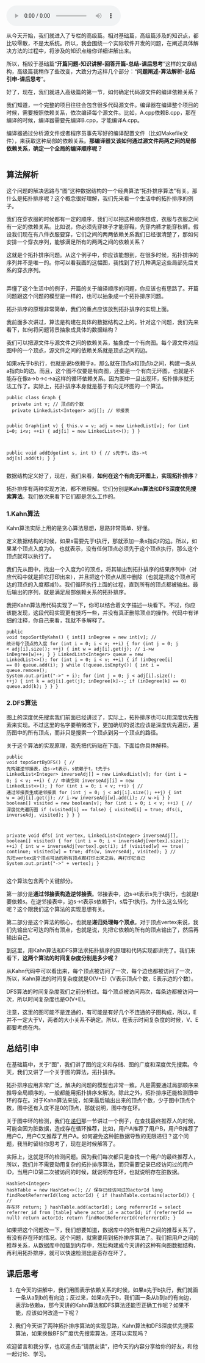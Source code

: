 <audio title="43 _ 拓扑排序：如何确定代码源文件的编译依赖关系？" src="https://static001.geekbang.org/resource/audio/d9/7e/d9be9f45a673b944e2f6cf7b9398257e.mp3" controls="controls"></audio> 
<p>从今天开始，我们就进入了专栏的高级篇。相对基础篇，高级篇涉及的知识点，都比较零散，不是太系统。所以，我会围绕一个实际软件开发的问题，在阐述具体解决方法的过程中，将涉及的知识点给你详细讲解出来。</p><p>所以，相较于基础篇“<strong>开篇问题-知识讲解-回答开篇-总结-课后思考</strong>”这样的文章结构，高级篇我稍作了些改变，大致分为这样几个部分：“<strong>问题阐述-算法解析-总结引申-课后思考</strong>”。</p><p>好了，现在，我们就进入高级篇的第一节，如何确定代码源文件的编译依赖关系？</p><p>我们知道，一个完整的项目往往会包含很多代码源文件。编译器在编译整个项目的时候，需要按照依赖关系，依次编译每个源文件。比如，A.cpp依赖B.cpp，那在编译的时候，编译器需要先编译B.cpp，才能编译A.cpp。</p><p>编译器通过分析源文件或者程序员事先写好的编译配置文件（比如Makefile文件），来获取这种局部的依赖关系。<strong><span class="orange">那编译器又该如何通过源文件两两之间的局部依赖关系，确定一个全局的编译顺序呢？</span></strong></p><p><img src="https://static001.geekbang.org/resource/image/52/3b/5247b6639e98419a1963cecd8f12713b.jpg" alt=""></p><h2>算法解析</h2><p>这个问题的解决思路与“图”这种数据结构的一个经典算法“拓扑排序算法”有关。那什么是拓扑排序呢？这个概念很好理解，我们先来看一个生活中的拓扑排序的例子。</p><p>我们在穿衣服的时候都有一定的顺序，我们可以把这种顺序想成，衣服与衣服之间有一定的依赖关系。比如说，你必须先穿袜子才能穿鞋，先穿内裤才能穿秋裤。假设我们现在有八件衣服要穿，它们之间的两两依赖关系我们已经很清楚了，那如何安排一个穿衣序列，能够满足所有的两两之间的依赖关系？</p><!-- [[[read_end]]] --><p>这就是个拓扑排序问题。从这个例子中，你应该能想到，在很多时候，拓扑排序的序列并不是唯一的。你可以看我画的这幅图，我找到了好几种满足这些局部先后关系的穿衣序列。</p><p><img src="https://static001.geekbang.org/resource/image/c2/bd/c26d0f472d9a607c0c4eb688c01959bd.jpg" alt=""></p><p>弄懂了这个生活中的例子，开篇的关于编译顺序的问题，你应该也有思路了。开篇问题跟这个问题的模型是一样的，也可以抽象成一个拓扑排序问题。</p><p>拓扑排序的原理非常简单，我们的重点应该放到拓扑排序的实现上面。</p><p>我前面多次讲过，算法是构建在具体的数据结构之上的。针对这个问题，我们先来看下，如何将问题背景抽象成具体的数据结构？</p><p>我们可以把源文件与源文件之间的依赖关系，抽象成一个有向图。每个源文件对应图中的一个顶点，源文件之间的依赖关系就是顶点之间的边。</p><p>如果a先于b执行，也就是说b依赖于a，那么就在顶点a和顶点b之间，构建一条从a指向b的边。而且，这个图不仅要是有向图，还要是一个有向无环图，也就是不能存在像a-&gt;b-&gt;c-&gt;a这样的循环依赖关系。因为图中一旦出现环，拓扑排序就无法工作了。实际上，拓扑排序本身就是基于有向无环图的一个算法。</p><pre><code>public class Graph {
  private int v; // 顶点的个数
  private LinkedList&lt;Integer&gt; adj[]; // 邻接表

  public Graph(int v) {
    this.v = v;
    adj = new LinkedList[v];
    for (int i=0; i&lt;v; ++i) {
      adj[i] = new LinkedList&lt;&gt;();
    }
  }

  public void addEdge(int s, int t) { // s先于t，边s-&gt;t
    adj[s].add(t);
  }
}
</code></pre><p>数据结构定义好了，现在，我们来看，<strong>如何在这个有向无环图上，实现拓扑排序</strong>？</p><p>拓扑排序有两种实现方法，都不难理解。它们分别是<strong>Kahn算法</strong>和<strong>DFS深度优先搜索算法</strong>。我们依次来看下它们都是怎么工作的。</p><h3>1.Kahn算法</h3><p>Kahn算法实际上用的是贪心算法思想，思路非常简单、好懂。</p><p>定义数据结构的时候，如果s需要先于t执行，那就添加一条s指向t的边。所以，如果某个顶点入度为0， 也就表示，没有任何顶点必须先于这个顶点执行，那么这个顶点就可以执行了。</p><p>我们先从图中，找出一个入度为0的顶点，将其输出到拓扑排序的结果序列中（对应代码中就是把它打印出来），并且把这个顶点从图中删除（也就是把这个顶点可达的顶点的入度都减1）。我们循环执行上面的过程，直到所有的顶点都被输出。最后输出的序列，就是满足局部依赖关系的拓扑排序。</p><p>我把Kahn算法用代码实现了一下，你可以结合着文字描述一块看下。不过，你应该能发现，这段代码实现更有技巧一些，并没有真正删除顶点的操作。代码中有详细的注释，你自己来看，我就不多解释了。</p><pre><code>public void topoSortByKahn() {
  int[] inDegree = new int[v]; // 统计每个顶点的入度
  for (int i = 0; i &lt; v; ++i) {
    for (int j = 0; j &lt; adj[i].size(); ++j) {
      int w = adj[i].get(j); // i-&gt;w
      inDegree[w]++;
    }
  }
  LinkedList&lt;Integer&gt; queue = new LinkedList&lt;&gt;();
  for (int i = 0; i &lt; v; ++i) {
    if (inDegree[i] == 0) queue.add(i);
  }
  while (!queue.isEmpty()) {
    int i = queue.remove();
    System.out.print(&quot;-&gt;&quot; + i);
    for (int j = 0; j &lt; adj[i].size(); ++j) {
      int k = adj[i].get(j);
      inDegree[k]--;
      if (inDegree[k] == 0) queue.add(k);
    }
  }
}
</code></pre><h3>2.DFS算法</h3><p>图上的深度优先搜索我们前面已经讲过了，实际上，拓扑排序也可以用深度优先搜索来实现。不过这里的名字要稍微改下，更加确切的说法应该是深度优先遍历，遍历图中的所有顶点，而非只是搜索一个顶点到另一个顶点的路径。</p><p>关于这个算法的实现原理，我先把代码贴在下面，下面给你具体解释。</p><pre><code>public void topoSortByDFS() {
  // 先构建逆邻接表，边s-&gt;t表示，s依赖于t，t先于s
  LinkedList&lt;Integer&gt; inverseAdj[] = new LinkedList[v];
  for (int i = 0; i &lt; v; ++i) { // 申请空间
    inverseAdj[i] = new LinkedList&lt;&gt;();
  }
  for (int i = 0; i &lt; v; ++i) { // 通过邻接表生成逆邻接表
    for (int j = 0; j &lt; adj[i].size(); ++j) {
      int w = adj[i].get(j); // i-&gt;w
      inverseAdj[w].add(i); // w-&gt;i
    }
  }
  boolean[] visited = new boolean[v];
  for (int i = 0; i &lt; v; ++i) { // 深度优先遍历图
    if (visited[i] == false) {
      visited[i] = true;
      dfs(i, inverseAdj, visited);
    }
  }
}

private void dfs(
    int vertex, LinkedList&lt;Integer&gt; inverseAdj[], boolean[] visited) {
  for (int i = 0; i &lt; inverseAdj[vertex].size(); ++i) {
    int w = inverseAdj[vertex].get(i);
    if (visited[w] == true) continue;
    visited[w] = true;
    dfs(w, inverseAdj, visited);
  } // 先把vertex这个顶点可达的所有顶点都打印出来之后，再打印它自己
  System.out.print(&quot;-&gt;&quot; + vertex);
}
</code></pre><p>这个算法包含两个关键部分。</p><p>第一部分是<strong>通过邻接表构造逆邻接表</strong>。邻接表中，边s-&gt;t表示s先于t执行，也就是t要依赖s。在逆邻接表中，边s-&gt;t表示s依赖于t，s后于t执行。为什么这么转化呢？这个跟我们这个算法的实现思想有关。</p><p>第二部分是这个算法的核心，也就是<strong>递归处理每个顶点</strong>。对于顶点vertex来说，我们先输出它可达的所有顶点，也就是说，先把它依赖的所有的顶点输出了，然后再输出自己。</p><p>到这里，用Kahn算法和DFS算法求拓扑排序的原理和代码实现都讲完了。我们来看下，<strong>这两个算法的时间复杂度分别是多少呢？</strong></p><p>从Kahn代码中可以看出来，每个顶点被访问了一次，每个边也都被访问了一次，所以，Kahn算法的时间复杂度就是O(V+E)（V表示顶点个数，E表示边的个数）。</p><p>DFS算法的时间复杂度我们之前分析过。每个顶点被访问两次，每条边都被访问一次，所以时间复杂度也是O(V+E)。</p><p>注意，这里的图可能不是连通的，有可能是有好几个不连通的子图构成，所以，E并不一定大于V，两者的大小关系不确定。所以，在表示时间复杂度的时候，V、E都要考虑在内。</p><h2>总结引申</h2><p>在基础篇中，关于“图”，我们讲了图的定义和存储、图的广度和深度优先搜索。今天，我们又讲了一个关于图的算法，拓扑排序。</p><p>拓扑排序应用非常广泛，解决的问题的模型也非常一致。凡是需要通过局部顺序来推导全局顺序的，一般都能用拓扑排序来解决。除此之外，拓扑排序还能检测图中环的存在。对于Kahn算法来说，如果最后输出出来的顶点个数，少于图中顶点个数，图中还有入度不是0的顶点，那就说明，图中存在环。</p><p>关于图中环的检测，我们在<a href="https://time.geekbang.org/column/article/41440">递归</a>那一节讲过一个例子，在查找最终推荐人的时候，可能会因为脏数据，造成存在循环推荐，比如，用户A推荐了用户B，用户B推荐了用户C，用户C又推荐了用户A。如何避免这种脏数据导致的无限递归？这个问题，我当时留给你思考了，现在是时候解答了。</p><p>实际上，这就是环的检测问题。因为我们每次都只是查找一个用户的最终推荐人，所以，我们并不需要动用复杂的拓扑排序算法，而只需要记录已经访问过的用户ID，当用户ID第二次被访问的时候，就说明存在环，也就说明存在脏数据。</p><pre><code>HashSet&lt;Integer&gt; hashTable = new HashSet&lt;&gt;(); // 保存已经访问过的actorId
long findRootReferrerId(long actorId) {
  if (hashTable.contains(actorId)) { // 存在环
    return;
  }
  hashTable.add(actorId);
  Long referrerId = 
       select referrer_id from [table] where actor_id = actorId;
  if (referrerId == null) return actorId;
  return findRootReferrerId(referrerId);
}
</code></pre><p>如果把这个问题改一下，我们想要知道，数据库中的所有用户之间的推荐关系了，有没有存在环的情况。这个问题，就需要用到拓扑排序算法了。我们把用户之间的推荐关系，从数据库中加载到内存中，然后构建成今天讲的这种有向图数据结构，再利用拓扑排序，就可以快速检测出是否存在环了。</p><h2>课后思考</h2><ol>
<li>
<p>在今天的讲解中，我们用图表示依赖关系的时候，如果a先于b执行，我们就画一条从a到b的有向边；反过来，如果a先于b，我们画一条从b到a的有向边，表示b依赖a，那今天讲的Kahn算法和DFS算法还能否正确工作呢？如果不能，应该如何改造一下呢？</p>
</li>
<li>
<p>我们今天讲了两种拓扑排序算法的实现思路，Kahn算法和DFS深度优先搜索算法，如果换做BFS广度优先搜索算法，还可以实现吗？</p>
</li>
</ol><p>欢迎留言和我分享，也欢迎点击“<span class="orange">请朋友读</span>”，把今天的内容分享给你的好友，和他一起讨论、学习。</p><p></p>
